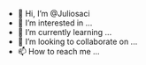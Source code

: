 - 👋 Hi, I’m @Juliosaci
- 👀 I’m interested in ...
- 🌱 I’m currently learning ...
- 💞️ I’m looking to collaborate on ...
- 📫 How to reach me ...

<!---
Juliosaci/Juliosaci is a ✨ special ✨ repository because its `README.md` (this file) appears on your GitHub profile.
You can click the Preview link to take a look at your changes.
--->
